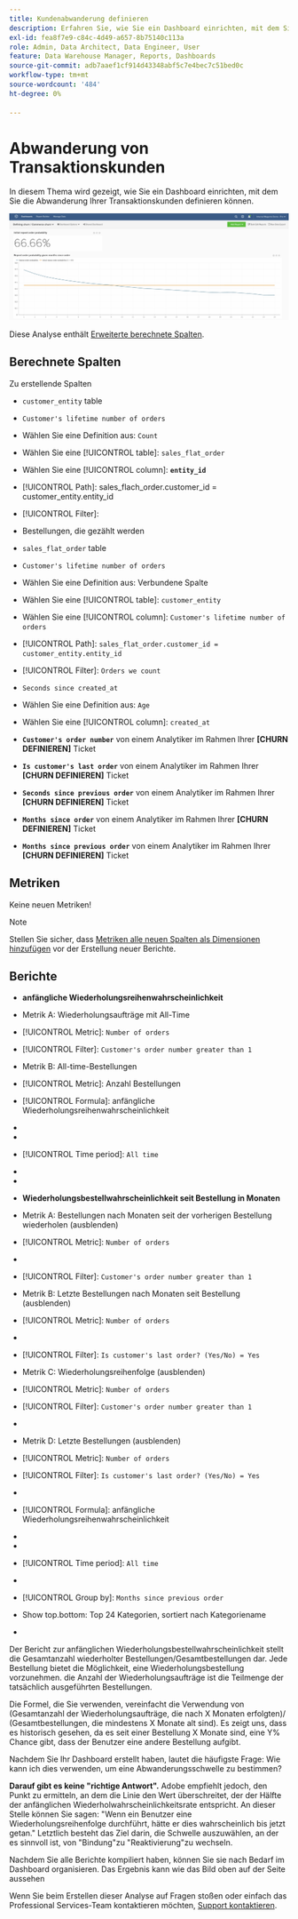 ```yaml
---
title: Kundenabwanderung definieren
description: Erfahren Sie, wie Sie ein Dashboard einrichten, mit dem Sie die Abwanderung Ihrer Transaktionskunden definieren können.
exl-id: fea8f7e9-c84c-4d49-a657-8b75140c113a
role: Admin, Data Architect, Data Engineer, User
feature: Data Warehouse Manager, Reports, Dashboards
source-git-commit: adb7aaef1cf914d43348abf5c7e4bec7c51bed0c
workflow-type: tm+mt
source-wordcount: '484'
ht-degree: 0%

---
```


# Abwanderung von Transaktionskunden

In diesem Thema wird gezeigt, wie Sie ein Dashboard einrichten, mit dem Sie die Abwanderung Ihrer Transaktionskunden definieren können.

![](../../assets/churn-deashboard.png)

Diese Analyse enthält [Erweiterte berechnete Spalten](../data-warehouse-mgr/adv-calc-columns.md).

## Berechnete Spalten

Zu erstellende Spalten

* `customer_entity` table
* `Customer's lifetime number of orders`
* Wählen Sie eine Definition aus: `Count`
* Wählen Sie eine [!UICONTROL table]: `sales_flat_order`
* Wählen Sie eine [!UICONTROL column]: **`entity_id`**
* [!UICONTROL Path]: sales_flach_order.customer_id = customer_entity.entity_id
* [!UICONTROL Filter]:
* Bestellungen, die gezählt werden

* `sales_flat_order` table
* `Customer's lifetime number of orders`
* Wählen Sie eine Definition aus: Verbundene Spalte
* Wählen Sie eine [!UICONTROL table]: `customer_entity`
* Wählen Sie eine [!UICONTROL column]: `Customer's lifetime number of orders`
* [!UICONTROL Path]: `sales_flat_order.customer_id = customer_entity.entity_id`
* [!UICONTROL Filter]: `Orders we count`

* `Seconds since created_at`
* Wählen Sie eine Definition aus: `Age`
* Wählen Sie eine [!UICONTROL column]: `created_at`

* **`Customer's order number`** von einem Analytiker im Rahmen Ihrer **[CHURN DEFINIEREN]** Ticket
* **`Is customer's last order`** von einem Analytiker im Rahmen Ihrer **[CHURN DEFINIEREN]** Ticket
* **`Seconds since previous order`** von einem Analytiker im Rahmen Ihrer **[CHURN DEFINIEREN]** Ticket
* **`Months since order`** von einem Analytiker im Rahmen Ihrer **[CHURN DEFINIEREN]** Ticket
* **`Months since previous order`** von einem Analytiker im Rahmen Ihrer **[CHURN DEFINIEREN]** Ticket

## Metriken

Keine neuen Metriken!

>[!NOTE]
>
>Stellen Sie sicher, dass [Metriken alle neuen Spalten als Dimensionen hinzufügen](../data-warehouse-mgr/manage-data-dimensions-metrics.md) vor der Erstellung neuer Berichte.

## Berichte

* **anfängliche Wiederholungsreihenwahrscheinlichkeit**
* Metrik A: Wiederholungsaufträge mit All-Time
* [!UICONTROL Metric]: `Number of orders`
* [!UICONTROL Filter]: `Customer's order number greater than 1`

* Metrik B: All-time-Bestellungen
* [!UICONTROL Metric]: Anzahl Bestellungen

* [!UICONTROL Formula]: anfängliche Wiederholungsreihenwahrscheinlichkeit
* 
  [!UICONTROL Formel]: `A/B`
* 
  [!UICONTROL Format]: `Percent`

* [!UICONTROL Time period]: `All time`
* 
  [!UICONTROL Interval]: `None`
* 
  [!UICONTROL Chart type]: `Scalar`

* **Wiederholungsbestellwahrscheinlichkeit seit Bestellung in Monaten**
* Metrik A: Bestellungen nach Monaten seit der vorherigen Bestellung wiederholen (ausblenden)
* [!UICONTROL Metric]: `Number of orders`
* 
  [!UICONTROL Perspective]: `Cumulative`
* [!UICONTROL Filter]: `Customer's order number greater than 1`

* Metrik B: Letzte Bestellungen nach Monaten seit Bestellung (ausblenden)
* [!UICONTROL Metric]: `Number of orders`
* 
  [!UICONTROL Perspective]: `Cumulative`
* [!UICONTROL Filter]: `Is customer's last order? (Yes/No) = Yes`

* Metrik C: Wiederholungsreihenfolge (ausblenden)
* [!UICONTROL Metric]: `Number of orders`
* [!UICONTROL Filter]: `Customer's order number greater than 1`

* 
  [!UICONTROL Gruppe von]: `Independent`

* Metrik D: Letzte Bestellungen (ausblenden)
* [!UICONTROL Metric]: `Number of orders`
* [!UICONTROL Filter]: `Is customer's last order? (Yes/No) = Yes`

* 
  [!UICONTROL Gruppe von]: `Independent`

* [!UICONTROL Formula]: anfängliche Wiederholungsreihenwahrscheinlichkeit
* 
  [!UICONTROL Formel]: `(C-A)/(C+D-A-B)`
* 
  [!UICONTROL Format]: `Percent`

* [!UICONTROL Time period]: `All time`
* 
  [!UICONTROL Interval]: `None`
* [!UICONTROL Group by]: `Months since previous order`
* Show top.bottom: Top 24 Kategorien, sortiert nach Kategoriename

* 
  [!UICONTROL Chart type]: `Line`

Der Bericht zur anfänglichen Wiederholungsbestellwahrscheinlichkeit stellt die Gesamtanzahl wiederholter Bestellungen/Gesamtbestellungen dar. Jede Bestellung bietet die Möglichkeit, eine Wiederholungsbestellung vorzunehmen. die Anzahl der Wiederholungsaufträge ist die Teilmenge der tatsächlich ausgeführten Bestellungen.

Die Formel, die Sie verwenden, vereinfacht die Verwendung von (Gesamtanzahl der Wiederholungsaufträge, die nach X Monaten erfolgten)/ (Gesamtbestellungen, die mindestens X Monate alt sind). Es zeigt uns, dass es historisch gesehen, da es seit einer Bestellung X Monate sind, eine Y% Chance gibt, dass der Benutzer eine andere Bestellung aufgibt.

Nachdem Sie Ihr Dashboard erstellt haben, lautet die häufigste Frage: Wie kann ich dies verwenden, um eine Abwanderungsschwelle zu bestimmen?

**Darauf gibt es keine &quot;richtige Antwort&quot;.** Adobe empfiehlt jedoch, den Punkt zu ermitteln, an dem die Linie den Wert überschreitet, der der Hälfte der anfänglichen Wiederholwahrscheinlichkeitsrate entspricht. An dieser Stelle können Sie sagen: &quot;Wenn ein Benutzer eine Wiederholungsreihenfolge durchführt, hätte er dies wahrscheinlich bis jetzt getan.&quot; Letztlich besteht das Ziel darin, die Schwelle auszuwählen, an der es sinnvoll ist, von &quot;Bindung&quot;zu &quot;Reaktivierung&quot;zu wechseln.

Nachdem Sie alle Berichte kompiliert haben, können Sie sie nach Bedarf im Dashboard organisieren. Das Ergebnis kann wie das Bild oben auf der Seite aussehen

Wenn Sie beim Erstellen dieser Analyse auf Fragen stoßen oder einfach das Professional Services-Team kontaktieren möchten, [Support kontaktieren](https://experienceleague.adobe.com/docs/commerce-knowledge-base/kb/troubleshooting/miscellaneous/mbi-service-policies.html).
